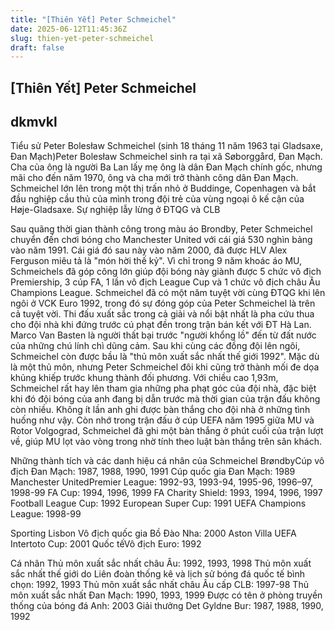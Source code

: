 ```yaml
---
title: "[Thiên Yết] Peter Schmeichel"
date: 2025-06-12T11:45:36Z
slug: thien-yet-peter-schmeichel
draft: false
---
```


## [Thiên Yết] Peter Schmeichel

## dkmvkl

Tiểu sử
Peter Bolesław Schmeichel (sinh 18 tháng 11 năm 1963 tại Gladsaxe, Đan Mạch)Peter Bolesław Schmeichel sinh ra tại xã Søborggård, Đan Mạch. Cha của ông là người Ba Lan lấy mẹ ông là dân Đan Mạch chính gốc, nhưng mãi cho đến năm 1970, ông và cha mới trở thành công dân Đan Mạch. Schmeichel lớn lên trong một thị trấn nhỏ ở Buddinge, Copenhagen và bắt đầu nghiệp cầu thủ của mình trong đội trẻ của vùng ngoại ô kế cận của Høje-Gladsaxe.
Sự nghiệp lẫy lừng ở ĐTQG và CLB
 
 
 
Sau quãng thời gian thành công trong màu áo Brondby, Peter Schmeichel chuyển đến chơi bóng cho Manchester United với cái giá 530 nghìn bảng vào năm 1991. Cái giá đó sau này vào năm 2000, đã được HLV Alex Ferguson miêu tả là "món hời thế kỷ". Vì chỉ trong 9 năm khoác áo MU, Schmeichels đã góp công lớn giúp đội bóng này giành được 5 chức vô địch Premiership, 3 cúp FA, 1 lần vô địch League Cup và 1 chức vô địch châu Âu Champions League.
Schmeichel đã có một năm tuyệt vời cùng ĐTQG khi lên ngôi ở VCK Euro 1992, trong đó sự đóng góp của Peter Schmeichel là trên cả tuyệt vời. Thi đấu xuất sắc trong cả giải và nổi bật nhất là pha cứu thua cho đội nhà khi đứng trước cú phạt đền trong trận bán kết với ĐT Hà Lan. Marco Van Basten là người thất bại trước "người khổng lồ" đến từ đất nước của những chú lính chì dũng cảm. Sau khi cùng các đồng đội lên ngôi, Schmeichel còn được bầu là "thủ môn xuất sắc nhất thế giới 1992".
Mặc dù là một thủ môn, nhưng Peter Schmeichel đôi khi cũng trở thành mối đe dọa khủng khiếp trước khung thành đối phương. Với chiều cao 1,93m, Schmeichel rất hay lên tham gia những pha phạt góc của đội nhà, đặc biệt khi đó đội bóng của anh đang bị dẫn trước mà thời gian của trận đấu không còn nhiều. Không ít lần anh ghi được bàn thắng cho đội nhà ở những tình huống như vậy. Còn nhớ trong trận đấu ở cúp UEFA năm 1995 giữa MU và Rotor Volgograd, Schmeichel đã ghi một bàn thắng ở phút cuối của trận lượt về, giúp MU lọt vào vòng trong nhờ tính theo luật bàn thắng trên sân khách.
 
Những thành tích và các danh hiệu cá nhân của Schmeichel
BrøndbyCúp vô địch Đan Mạch: 1987, 1988, 1990, 1991 
Cúp quốc gia Đan Mạch: 1989 
Manchester UnitedPremier League: 1992-93, 1993-94, 1995-96, 1996–97, 1998-99 
FA Cup: 1994, 1996, 1999 
FA Charity Shield: 1993, 1994, 1996, 1997 
Football League Cup: 1992 
European Super Cup: 1991 
UEFA Champions League: 1998-99 

Sporting Lisbon
Vô địch quốc gia Bồ Đào Nha: 2000 
Aston Villa
UEFA Intertoto Cup: 2001 
Quốc tếVô địch Euro: 1992 

Cá nhân
Thủ môn xuất sắc nhất châu Âu: 1992, 1993, 1998 
Thủ môn xuất sắc nhất thế giới do Liên đoàn thống kê và lịch sử bóng đá quốc tế bình chọn: 1992, 1993 
Thủ môn xuất sắc nhất châu Âu cấp CLB: 1997-98 
Thủ môn xuất sắc nhất Đan Mạch: 1990, 1993, 1999 
Được có tên ở phòng truyền thống của bóng đá Anh: 2003 
Giải thưởng Det Gyldne Bur: 1987, 1988, 1990, 1992